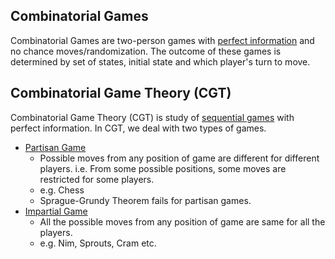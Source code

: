 ## Combinatorial Games
Combinatorial Games are two-person games with [perfect information](https://en.wikipedia.org/wiki/Perfect_information) and no chance moves/randomization. The outcome of these games is determined by set of states, initial state and which player's turn to move.

## Combinatorial Game Theory (CGT)
Combinatorial Game Theory (CGT) is study of [sequential games](https://en.wikipedia.org/wiki/Sequential_game) with perfect information. In CGT, we deal with two types of games.
  - [Partisan Game](https://en.wikipedia.org/wiki/Partisan_game)
      - Possible moves from any position of game are different for different players. i.e. From some possible positions, some moves are restricted for some players.
      - e.g. Chess
      - Sprague-Grundy Theorem fails for partisan games.
  - [Impartial Game](https://en.wikipedia.org/wiki/Impartial_game)
      - All the possible moves from any position of game are same for all the players.
      - e.g. Nim, Sprouts, Cram etc.

